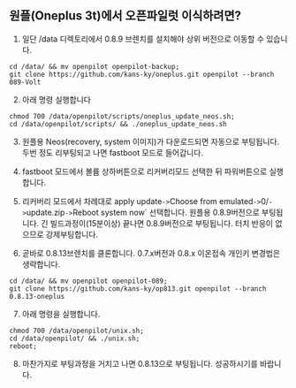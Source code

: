 원플(Oneplus 3t)에서 오픈파일럿 이식하려면?
------
1. 일단 /data 디렉토리에서 0.8.9 브렌치를 설치해야 상위 버전으로 이동할 수 있습니다.
```
cd /data/ && mv openpilot openpilot-backup;
git clone https://github.com/kans-ky/oneplus.git openpilot --branch 089-Volt
```

2. 아래 명령 실행합니다
```
chmod 700 /data/openpilot/scripts/oneplus_update_neos.sh;
cd /data/openpilot/scripts/ && ./oneplus_update_neos.sh
```

3. 원플용 Neos(recovery, system 이미지)가 다운로드되면 자동으로 부팅됩니다. 
   두번 정도 리부팅되고 나면 fastboot 모드로 들어갑니다.

4. fastboot 모드에서 볼륨 상하버튼으로 리커버리모드 선택한 뒤 파워버튼으로 실행합니다. 

5. 리커버리 모드에서 차례대로 apply update` -> `Choose from emulated` -> `0/` -> `update.zip` -> `Reboot system now` 선택합니다.
   원플용 0.8.9버전으로 부팅됩니다. 
   긴 빌드과정이(15분이상) 끝나면 0.8.9버전으로 부팅됩니다. 
   터치 반응이 없으므로 강제부팅합니다.

6. 곧바로 0.8.13브렌치를 클론합니다. 0.7.x버전과 0.8.x 이온접속 개인키 변경법은 생략합니다.
```
cd /data/ && mv openpilot openpilot-089;
git clone https://github.com/kans-ky/op813.git openpilot --branch 0.8.13-oneplus
```
7. 아래 명령을 실행합니다.
```
chmod 700 /data/openpilot/unix.sh;
cd /data/openpilot/ && ./unix.sh;
reboot;
```

8. 마찬가지로 부팅과정을 거치고 나면 0.8.13으로 부팅됩니다.
   성공하시기를 바랍니다.
